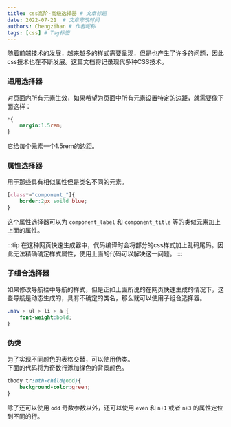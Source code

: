 ```yaml
---
title: css高阶-高级选择器 # 文章标题
date: 2022-07-21  # 文章修改时间
authors: Chengzihan # 作者昵称
tags: [css] # Tag标签
---
```


随着前端技术的发展，越来越多的样式需要呈现，但是也产生了许多的问题，因此css技术也在不断发展。这篇文档将记录现代多种CSS技术。

### 通用选择器

对页面内所有元素生效，如果希望为页面中所有元素设置特定的边距，就需要像下面这样：  

```css
*{
    margin:1.5rem;
}
```

它给每个元素一个1.5rem的边距。  

### 属性选择器

用于那些具有相似属性但是类名不同的元素。  

```css
[class*="component_"]{
    border:2px soild blue;
}
```

这个属性选择器可以为 `component_label` 和 `component_title` 等的类似元素加上上面的属性。  

:::tip
在这种网页快速生成器中，代码编译时会将部分的css样式加上乱码尾码。因此无法精确确定样式属性，使用上面的代码可以解决这一问题。
:::

### 子组合选择器

如果修改导航栏中导航的样式，但是正如上面所说的在网页快速生成的情况下，这些导航是动态生成的，具有不确定的类名，那么就可以使用子组合选择器。  

```css
.nav > ul > li > a {
    font-weight:bold;
}
```

### 伪类

为了实现不同颜色的表格交替，可以使用伪类。  
下面的代码将为奇数行添加绿色的背景颜色。  

```css
tbody tr:nth-child(odd){
    background-color:green;
}
```

除了还可以使用 `odd` 奇数参数以外，还可以使用 `even` 和 `n+1` 或者 `n+3` 的属性定位到不同的行。  
